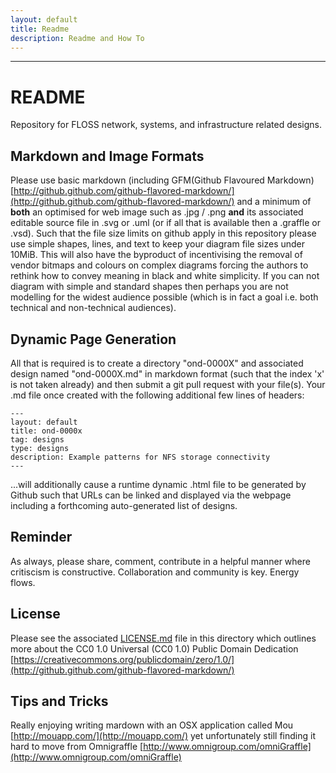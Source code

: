 ```yaml
---
layout: default
title: Readme
description: Readme and How To
---
```


---

# README

Repository for FLOSS network, systems, and infrastructure related designs. 

## Markdown and Image Formats

Please use basic markdown (including GFM(Github Flavoured Markdown) [http://github.github.com/github-flavored-markdown/](http://github.github.com/github-flavored-markdown/) and a minimum of **both** an optimised for web image such as .jpg / .png **and** its associated editable source file in .svg or .uml (or if all that is available then a .graffle or .vsd). Such that the file size limits on github apply in this repository please use simple shapes, lines, and text to keep your diagram file sizes under 10MiB. This will also have the byproduct of incentivising the removal of vendor bitmaps and colours on complex diagrams forcing the authors to rethink how to convey meaning in black and white simplicity. If you can not diagram with simple and standard shapes then perhaps you are not modelling for the widest audience possible (which is in fact a goal i.e. both technical and non-technical audiences).

## Dynamic Page Generation

All that is required is to create a directory "ond-0000X" and associated design named "ond-0000X.md" in markdown format (such that the index 'x' is not taken already) and then submit a git pull request with your file(s). Your .md file once created with the following additional few lines of headers:

    --- 
    layout: default 
    title: ond-0000x
    tag: designs
    type: designs
    description: Example patterns for NFS storage connectivity
    ---

...will additionally cause a runtime dynamic .html file to be generated by Github such that URLs can be linked and displayed via the webpage including a forthcoming auto-generated list of designs.


## Reminder

As always, please share, comment, contribute in a helpful manner where critiscism is constructive. Collaboration and community is key. Energy flows.

## License 

Please see the associated [LICENSE.md](LICENSE.md) file in this directory which outlines more about the CC0 1.0 Universal (CC0 1.0) 
Public Domain Dedication [https://creativecommons.org/publicdomain/zero/1.0/](http://github.github.com/github-flavored-markdown/)

## Tips and Tricks

Really enjoying writing mardown with an OSX application called Mou [http://mouapp.com/](http://mouapp.com/) yet unfortunately still finding it hard to move from Omnigraffle [http://www.omnigroup.com/omniGraffle](http://www.omnigroup.com/omniGraffle)
